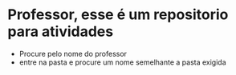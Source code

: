 # Professor, esse é um repositorio para atividades

* Procure pelo nome do professor
* entre na pasta e procure um nome semelhante a pasta exigida
